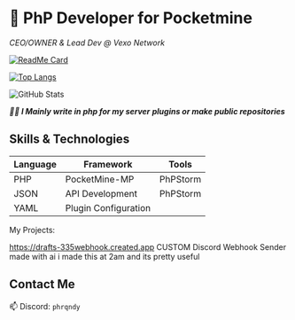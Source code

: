 # 🐘 PhP Developer for Pocketmine

*CEO/OWNER & Lead Dev @ Vexo Network*

[![ReadMe Card](https://github-readme-stats.vercel.app/api/pin/?username=yourusername&repo=yourrepo)](https://github.com/phrqndydevs/infinite-trial-jetbrains)

[![Top Langs](https://github-readme-stats.vercel.app/api/top-langs/?username=phrqndydevs)](https://github.com/phrqndydevs/github-readme-stats)

![GitHub Stats](https://github-readme-stats.vercel.app/api?username=phrqndydevs&show_icons=true)



***🧑‍💻 I Mainly write in php for my server*** ***plugins or make public repositories***

## Skills & Technologies

| Language | Framework | Tools |
|----------|----------|-------|
| PHP      | PocketMine-MP | PhPStorm |
| JSON     | API Development | PhPStorm |
| YAML     | Plugin Configuration | 



My Projects:

https://drafts-335webhook.created.app
CUSTOM Discord Webhook Sender made with ai 
i made this at 2am and its pretty useful 



## Contact Me  
📫 Discord: `phrqndy`  

